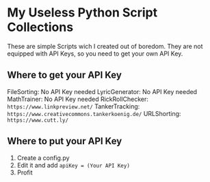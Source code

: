 # My Useless Python Script Collections

These are simple Scripts wich I created out of boredom.
They are not equipped with API Keys, so you need to get your own API Key.

## Where to get your API Key
FileSorting: No API Key needed
LyricGenerator: No API Key needed
MathTrainer: No API Key needed
RickRollChecker: ```https://www.linkpreview.net/```
TankerTracking: ```https://www.creativecommons.tankerkoenig.de/```
URLShorting: ```https://www.cutt.ly/```

## Where to put your API Key
1. Create a config.py
2. Edit it and add ```apiKey = (Your API Key)```
3. Profit